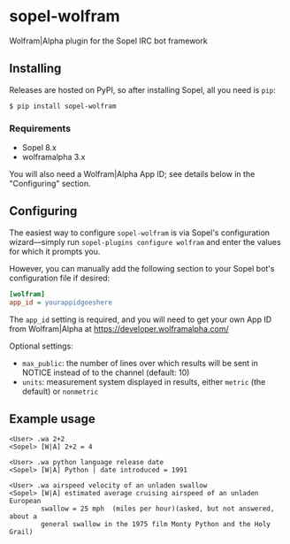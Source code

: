 # sopel-wolfram

Wolfram|Alpha plugin for the Sopel IRC bot framework

## Installing

Releases are hosted on PyPI, so after installing Sopel, all you need is `pip`:

```shell
$ pip install sopel-wolfram
```

### Requirements

* Sopel 8.x
* wolframalpha 3.x

You will also need a Wolfram|Alpha App ID; see details below in the
"Configuring" section.


## Configuring

The easiest way to configure `sopel-wolfram` is via Sopel's
configuration wizard—simply run `sopel-plugins configure wolfram`
and enter the values for which it prompts you.

However, you can manually add the following section to your Sopel bot's
configuration file if desired:

```ini
[wolfram]
app_id = yourappidgoeshere
```

The `app_id` setting is required, and you will need to get your own App ID from
Wolfram|Alpha at https://developer.wolframalpha.com/

Optional settings:

* `max_public`: the number of lines over which results will be sent in NOTICE
  instead of to the channel (default: 10)
* `units`: measurement system displayed in results, either `metric` (the
  default) or `nonmetric`


## Example usage

```
<User> .wa 2+2
<Sopel> [W|A] 2+2 = 4

<User> .wa python language release date
<Sopel> [W|A] Python | date introduced = 1991

<User> .wa airspeed velocity of an unladen swallow
<Sopel> [W|A] estimated average cruising airspeed of an unladen European
        swallow = 25 mph  (miles per hour)(asked, but not answered, about a
        general swallow in the 1975 film Monty Python and the Holy Grail)
```
